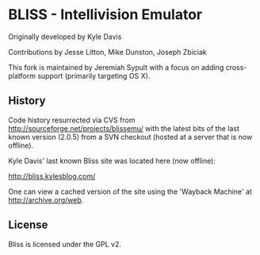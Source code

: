 BLISS - Intellivision Emulator
==============================

Originally developed by Kyle Davis

Contributions by Jesse Litton, Mike Dunston, Joseph Zbiciak

This fork is maintained by Jeremiah Sypult with a focus on adding cross-platform support (primarily targeting OS X).

History
-------
Code history resurrected via CVS from http://sourceforge.net/projects/blissemu/ with the latest bits of the last known version (2.0.5) from a SVN checkout (hosted at a server that is now offline).

Kyle Davis' last known Bliss site was located here (now offline):

http://bliss.kylesblog.com/

One can view a cached version of the site using the 'Wayback Machine' at http://archive.org/web.

License
-------
Bliss is licensed under the GPL v2.
